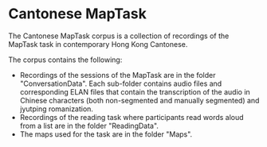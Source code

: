 # Cantonese MapTask
The Cantonese MapTask corpus is a collection of recordings of the MapTask task in contemporary Hong Kong Cantonese.

The corpus contains the following:
- Recordings of the sessions of the MapTask are in the folder "ConversationData". Each sub-folder contains audio files and corresponding ELAN files that contain the transcription of the audio in Chinese characters (both non-segmented and manually segmented) and jyutping romanization.
- Recordings of the reading task where participants read words aloud from a list are in the folder "ReadingData".
- The maps used for the task are in the folder "Maps".
